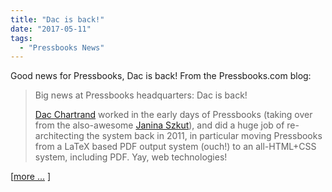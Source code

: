 ```yaml
---
title: "Dac is back!"
date: "2017-05-11"
tags: 
  - "Pressbooks News"
---
```


Good news for Pressbooks, Dac is back! From the Pressbooks.com blog:

> Big news at Pressbooks headquarters: Dac is back!
> 
> [Dac Chartrand](http://kizu514.com/blog/author/dac/) worked in the early days of Pressbooks (taking over from the also-awesome [Janina Szkut](https://www.linkedin.com/in/janinaszkut/)), and did a huge job of re-architecting the system back in 2011, in particular moving Pressbooks from a LaTeX based PDF output system (ouch!) to an all-HTML+CSS system, including PDF. Yay, web technologies!

[[more ...](https://pressbooks.com/blog/dac-is-back/) ]
